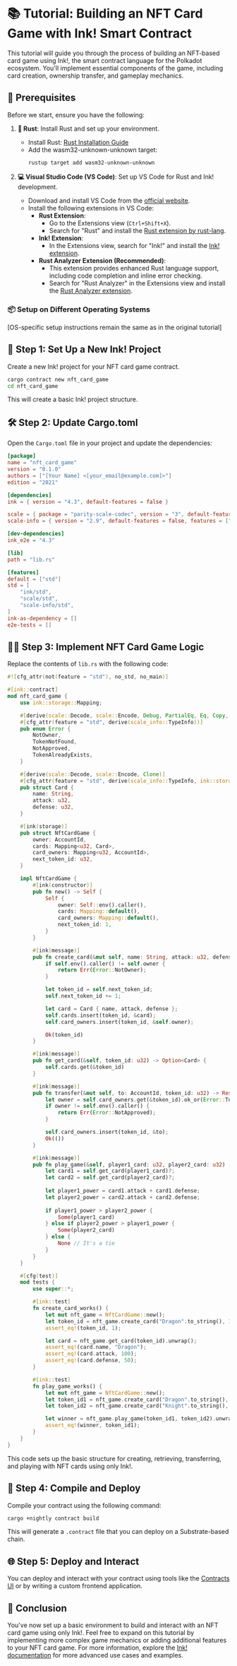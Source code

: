 # 📚 Tutorial: Building an NFT Card Game with Ink! Smart Contract

This tutorial will guide you through the process of building an NFT-based card game using Ink!, the smart contract language for the Polkadot ecosystem. You'll implement essential components of the game, including card creation, ownership transfer, and gameplay mechanics.

## 📝 Prerequisites

Before we start, ensure you have the following:

1. **🦀 Rust**: Install Rust and set up your environment.
   - Install Rust: [Rust Installation Guide](https://www.rust-lang.org/tools/install)
   - Add the wasm32-unknown-unknown target:
     ```bash
     rustup target add wasm32-unknown-unknown
     ```

2. **💻 Visual Studio Code (VS Code)**: Set up VS Code for Rust and Ink! development.
   - Download and install VS Code from the [official website](https://code.visualstudio.com/).
   - Install the following extensions in VS Code:
     - **Rust Extension**:
       - Go to the Extensions view (`Ctrl+Shift+X`).
       - Search for "Rust" and install the [Rust extension by rust-lang](https://marketplace.visualstudio.com/items?itemName=rust-lang.rust).
     - **Ink! Extension**:
       - In the Extensions view, search for "Ink!" and install the [Ink! extension](https://marketplace.visualstudio.com/items?itemName=ParityTechnologies.ink-vscode).
     - **Rust Analyzer Extension (Recommended)**:
       - This extension provides enhanced Rust language support, including code completion and inline error checking.
       - Search for "Rust Analyzer" in the Extensions view and install the [Rust Analyzer extension](https://marketplace.visualstudio.com/items?itemName=matklad.rust-analyzer).

### 📦 Setup on Different Operating Systems

[OS-specific setup instructions remain the same as in the original tutorial]

## 🚀 Step 1: Set Up a New Ink! Project

Create a new Ink! project for your NFT card game contract.

```bash
cargo contract new nft_card_game
cd nft_card_game
```

This will create a basic Ink! project structure.

## 🛠️ Step 2: Update Cargo.toml

Open the `Cargo.toml` file in your project and update the dependencies:

```toml
[package]
name = "nft_card_game"
version = "0.1.0"
authors = ["[Your Name] <[your_email@example.com]>"]
edition = "2021"

[dependencies]
ink = { version = "4.3", default-features = false }

scale = { package = "parity-scale-codec", version = "3", default-features = false, features = ["derive"] }
scale-info = { version = "2.9", default-features = false, features = ["derive"], optional = true }

[dev-dependencies]
ink_e2e = "4.3"

[lib]
path = "lib.rs"

[features]
default = ["std"]
std = [
    "ink/std",
    "scale/std",
    "scale-info/std",
]
ink-as-dependency = []
e2e-tests = []
```

## 🧑‍💻 Step 3: Implement NFT Card Game Logic

Replace the contents of `lib.rs` with the following code:

```rust
#![cfg_attr(not(feature = "std"), no_std, no_main)]

#[ink::contract]
mod nft_card_game {
    use ink::storage::Mapping;

    #[derive(scale::Decode, scale::Encode, Debug, PartialEq, Eq, Copy, Clone)]
    #[cfg_attr(feature = "std", derive(scale_info::TypeInfo))]
    pub enum Error {
        NotOwner,
        TokenNotFound,
        NotApproved,
        TokenAlreadyExists,
    }

    #[derive(scale::Decode, scale::Encode, Clone)]
    #[cfg_attr(feature = "std", derive(scale_info::TypeInfo, ink::storage::traits::StorageLayout))]
    pub struct Card {
        name: String,
        attack: u32,
        defense: u32,
    }

    #[ink(storage)]
    pub struct NftCardGame {
        owner: AccountId,
        cards: Mapping<u32, Card>,
        card_owners: Mapping<u32, AccountId>,
        next_token_id: u32,
    }

    impl NftCardGame {
        #[ink(constructor)]
        pub fn new() -> Self {
            Self {
                owner: Self::env().caller(),
                cards: Mapping::default(),
                card_owners: Mapping::default(),
                next_token_id: 1,
            }
        }

        #[ink(message)]
        pub fn create_card(&mut self, name: String, attack: u32, defense: u32) -> Result<u32, Error> {
            if self.env().caller() != self.owner {
                return Err(Error::NotOwner);
            }

            let token_id = self.next_token_id;
            self.next_token_id += 1;

            let card = Card { name, attack, defense };
            self.cards.insert(token_id, &card);
            self.card_owners.insert(token_id, &self.owner);

            Ok(token_id)
        }

        #[ink(message)]
        pub fn get_card(&self, token_id: u32) -> Option<Card> {
            self.cards.get(&token_id)
        }

        #[ink(message)]
        pub fn transfer(&mut self, to: AccountId, token_id: u32) -> Result<(), Error> {
            let owner = self.card_owners.get(&token_id).ok_or(Error::TokenNotFound)?;
            if owner != self.env().caller() {
                return Err(Error::NotApproved);
            }

            self.card_owners.insert(token_id, &to);
            Ok(())
        }

        #[ink(message)]
        pub fn play_game(&self, player1_card: u32, player2_card: u32) -> Option<u32> {
            let card1 = self.get_card(player1_card)?;
            let card2 = self.get_card(player2_card)?;
            
            let player1_power = card1.attack + card1.defense;
            let player2_power = card2.attack + card2.defense;
            
            if player1_power > player2_power {
                Some(player1_card)
            } else if player2_power > player1_power {
                Some(player2_card)
            } else {
                None // It's a tie
            }
        }
    }

    #[cfg(test)]
    mod tests {
        use super::*;

        #[ink::test]
        fn create_card_works() {
            let mut nft_game = NftCardGame::new();
            let token_id = nft_game.create_card("Dragon".to_string(), 100, 50).unwrap();
            assert_eq!(token_id, 1);

            let card = nft_game.get_card(token_id).unwrap();
            assert_eq!(card.name, "Dragon");
            assert_eq!(card.attack, 100);
            assert_eq!(card.defense, 50);
        }

        #[ink::test]
        fn play_game_works() {
            let mut nft_game = NftCardGame::new();
            let token_id1 = nft_game.create_card("Dragon".to_string(), 100, 50).unwrap();
            let token_id2 = nft_game.create_card("Knight".to_string(), 80, 60).unwrap();

            let winner = nft_game.play_game(token_id1, token_id2).unwrap();
            assert_eq!(winner, token_id1);
        }
    }
}
```

This code sets up the basic structure for creating, retrieving, transferring, and playing with NFT cards using only Ink!.

## 🔨 Step 4: Compile and Deploy

Compile your contract using the following command:

```bash
cargo +nightly contract build
```

This will generate a `.contract` file that you can deploy on a Substrate-based chain.

## 🌐 Step 5: Deploy and Interact

You can deploy and interact with your contract using tools like the [Contracts UI](https://contracts-ui.substrate.io/) or by writing a custom frontend application.

## 🎉 Conclusion

You've now set up a basic environment to build and interact with an NFT card game using only Ink!. Feel free to expand on this tutorial by implementing more complex game mechanics or adding additional features to your NFT card game. For more information, explore the [Ink! documentation](https://use.ink/) for more advanced use cases and examples.
